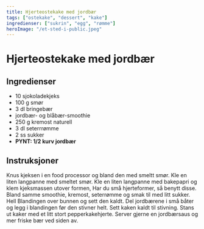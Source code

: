 ```yaml
---
title: Hjerteostekake med jordbær
tags: ["ostekake", "dessert", "kake"]
ingredienser: ["sukrin", "egg", "rømme"]
heroImage: "/et-sted-i-public.jpeg"
---
```


# Hjerteostekake med jordbær

## Ingredienser

- 10 sjokoladekjeks
- 100 g smør
- 3 dl bringebær
- jordbær- og blåbær-smoothie
- 250 g kremost naturell
- 3 dl seterrrømme
- 2 ss sukker
- **PYNT: 1/2 kurv jordbær**

## Instruksjoner

Knus kjeksen i en food processor og bland den med smeltt smør. Kle en liten langpanne med smeltet smør. Kle en liten langpanne med bakepapri og klem kjeksmassen utover formen, Har du små hjerteformer, så benytt disse. Bland samme smoothie, kremost, seterrømme og smak til med litt sukker. Hell Blandingen over bunnen og sett den kaldt. Del jordbærene i små båter og legg i blandingen før den stivner helt. Sett kaken kaldt til stivning. Stans ut kaker med et litt stort pepperkakehjerte. Server gjerne en jordbærsaus og mer friske bær ved siden av.
